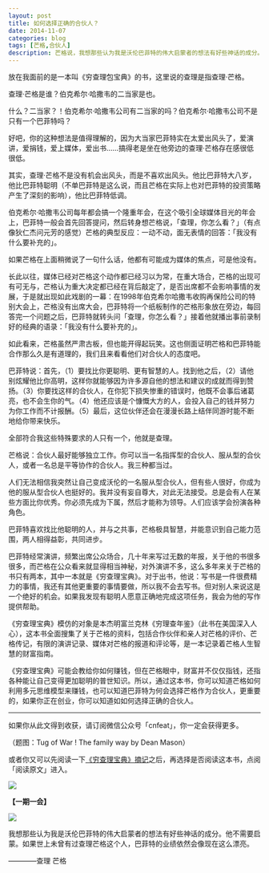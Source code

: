 ```yaml
---
layout: post
title: 如何选择正确的合伙人？
date: 2014-11-07
categories: blog
tags: [芒格,合伙人]
description: 芒格说，我想那些认为我是沃伦巴菲特的伟大启蒙者的想法有好些神话的成分。他不需要启蒙。如果世上未曾有过查理芒格这个人，巴菲特的业绩依然会像现在这么漂亮。
---
```


放在我面前的是一本叫《穷查理包宝典》的书，这里说的查理是指查理·芒格。

查理·芒格是谁？伯克希尔·哈撒韦的二当家是也。

什么？二当家？！伯克希尔·哈撒韦公司有二当家的吗？伯克希尔·哈撒韦公司不是只有一个巴菲特吗？

好吧，你的这种想法是值得理解的，因为大当家巴菲特实在太爱出风头了，爱演讲，爱捐钱，爱上媒体，爱出书……搞得老是坐在他旁边的查理·芒格存在感很低很低。

其实，查理·芒格不是没有机会出风头，而是不喜欢出风头。他比巴菲特大八岁，他比巴菲特聪明（不单巴菲特是这么说，而且芒格在实际上也对巴菲特的投资策略产生了深刻的影响），他比巴菲特低调。

伯克希尔·哈撒韦公司每年都会搞一个隆重年会，在这个吸引全球媒体目光的年会上，巴菲特一般会首先回答提问，然后转身想芒格说，「查理，你怎么看？」（有点像狄仁杰问元芳的感觉）芒格的典型反应：一动不动，面无表情的回答：「我没有什么要补充的」。

如果芒格在上面稍微说了一句什么话，他都有可能成为媒体的焦点，可是他没有。

长此以往，媒体已经对芒格这个动作都已经习以为常，在重大场合，芒格的出现可有可无与，芒格认为重大决定都已经在背后敲定了，是否出席都不会影响事情的发展，于是就出现如此戏剧的一幕：在1998年伯克希尔哈撒韦收购再保险公司的特别大会上，芒格没有出席大会，巴菲特将一个纸板制作的芒格形象放在旁边，每回答完一个问题之后，巴菲特就转头问「查理，你怎么看？」接着他就播出事前录制好的经典的语录：「我没有什么要补充的」。

如此看来，芒格虽然严肃古板，但也能开得起玩笑。这也侧面证明芒格和巴菲特能合作那么久是有道理的，我们且来看看他们对合伙人的态度吧。

巴菲特说：首先，（1）要找比你更聪明、更有智慧的人。找到他之后，（2）请他别炫耀他比你高明，这样你就能够因为许多源自他的想法和建议的成就而得到赞扬。（3）你要找这样的合伙人，在你犯下损失惨重的错误时，他既不会事后诸葛亮，也不会生你的气。（4）他还应该是个慷慨大方的人，会投入自己的钱并努力为你工作而不计报酬。（5）最后，这位伙伴还会在漫漫长路上结伴同游时能不断地给你带来快乐。

全部符合我这些特殊要求的人只有一个，他就是查理。

芒格说：合伙人最好能够独立工作。你可以当一名指挥型的合伙人、服从型的合伙人，或者一名总是平等协作的合伙人。我三种都当过。

人们无法相信我突然让自己变成沃伦的一名服从型合伙人，但有些人很好，你成为他的服从型合伙人也挺好的。我并没有妄自尊大，对此无法接受。总是会有人在某些方面比你优秀。你必须先成为下属，然后才能称为领导。人们应该学会扮演各种角色。

巴菲特喜欢找比他聪明的人，并与之共事，芒格极具智慧，并能意识到自己能力范围，两人相得益彰，共同进步。

巴菲特经常演讲，频繁出席公众场合，几十年来写过无数的年报，关于他的书很多很多，而芒格在公众看来就显得相当神秘，对外演讲不多，这么多年来关于芒格的书只有两本，其中一本就是《穷查理宝典》。对于出书，他说：写书是一件很费精力的事情，我还有其他更重要的事情要做，所以我不会去写书。但对别人来说这是一个绝好的机会。如果我发现有聪明人愿意正确地完成这项任务，我会为他的写作提供帮助。

《穷查理宝典》模仿的对象是本杰明富兰克林《穷理查年鉴》（此书在美国深入人心），这本书全面搜集了关于芒格的资料，包括合作伙伴和亲人对芒格的评价、芒格传记，有限的演讲记录、媒体对芒格的报道和评论等，是一本记录着芒格人生智慧的财富指南。

《穷查理宝典》可能会教给你如何赚钱，但在芒格眼中，财富并不仅仅指钱，还指各种能让自己变得更加聪明的普世知识。所以，通过这本书，你可以知道芒格如何利用多元思维模型来赚钱，也可以知道巴菲特为何会选择芒格作为合伙人，更重要的，如果你正在创业，你可以知道如如何选择正确的合伙人。

----

如果你从此文得到收获，请订阅微信公众号「cnfeat」，你一定会获得更多。

（题图：Tug of War ! The family way by Dean Mason）


或者你又可以先阅读一下[《穷查理宝典》摘记](http://www.douban.com/note/170468098/?type=like)之后，再选择是否阅读这本书，点阅「阅读原文」进入。

![](http://cnfeat.qiniudn.com/signitrue-2014-09-28.jpg)

**【一期一会】**

![](http://cnfeat.qiniudn.com/596c0f52x810c05f23d10&690.jpg)

我想那些认为我是沃伦巴菲特的伟大启蒙者的想法有好些神话的成分。他不需要启蒙。如果世上未曾有过查理芒格这个人，巴菲特的业绩依然会像现在这么漂亮。

————查理 芒格
